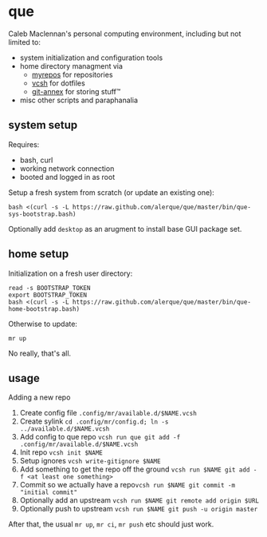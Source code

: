 que
===

Caleb Maclennan's personal computing environment, including but not limited to:

* system initialization and configuration tools
* home directory managment via
  * [myrepos][myrepos] for repositories
  * [vcsh][vcsh] for dotfiles
  * [git-annex][git-annex] for storing stuff™
* misc other scripts and paraphanalia

system setup
------------

Requires:

* bash, curl
* working network connection
* booted and logged in as root

Setup a fresh system from scratch (or update an existing one):

	bash <(curl -s -L https://raw.github.com/alerque/que/master/bin/que-sys-bootstrap.bash)

Optionally add `desktop` as an arugment to install base GUI package set.

home setup
----------

Initialization on a fresh user directory:

	read -s BOOTSTRAP_TOKEN
	export BOOTSTRAP_TOKEN
	bash <(curl -s -L https://raw.github.com/alerque/que/master/bin/que-home-bootstrap.bash)

Otherwise to update:

	mr up

No really, that's all.

usage
-----

Adding a new repo

1. Create config file `.config/mr/available.d/$NAME.vcsh`
2. Create sylink `cd .config/mr/config.d; ln -s ../available.d/$NAME.vcsh`
3. Add config to que repo `vcsh run que git add -f .config/mr/available.d/$NAME.vcsh`
4. Init repo `vcsh init $NAME`
5. Setup ignores `vcsh write-gitignore $NAME`
6. Add something to get the repo off the ground `vcsh run $NAME git add -f <at least one something>`
7. Commit so we actually have a repo`vcsh run $NAME git commit -m "initial commit"`
8. Optionally add an upstream `vcsh run $NAME git remote add origin $URL`
9. Optionally push to upstream `vcsh run $NAME git push -u origin master`

After that, the usual `mr up`, `mr ci`, `mr push` etc should just work.

  [vcsh]: https://github.com/RichiH/vcsh
  [myrepos]: http://myrepos.branchable.com/
  [git-annex]: https://git-annex.branchable.com/
